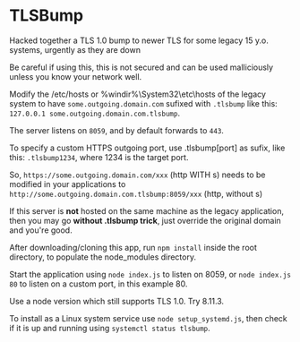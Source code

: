 # TLSBump
Hacked together a TLS 1.0 bump to newer TLS for some legacy 15 y.o. systems, urgently as they are down

Be careful if using this, this is not secured and can be used malliciously unless you know your network well.

Modify the /etc/hosts or %windir%\System32\etc\hosts of the legacy system to have `some.outgoing.domain.com` sufixed with `.tlsbump` like this: `127.0.0.1 some.outgoing.domain.com.tlsbump`.

The server listens on `8059`, and by default forwards to `443`.

To specify a custom HTTPS outgoing port, use .tlsbump[port] as sufix, like this: `.tlsbump1234`, where 1234 is the target port.

So, `https://some.outgoing.domain.com/xxx` (http WITH s) needs to be modified in your applications to `http://some.outgoing.domain.com.tlsbump:8059/xxx` (http, without s)

If this server is **not** hosted on the same machine as the legacy application, then you may go **without .tlsbump trick**, just override the original domain and you're good.

After downloading/cloning this app, run `npm install` inside the root directory, to populate the node_modules directory.

Start the application using `node index.js` to listen on 8059, or `node index.js 80` to listen on a custom port, in this example 80.

Use a node version which still supports TLS 1.0. Try 8.11.3.

To install as a Linux system service use `node setup_systemd.js`, then check if it is up and running using `systemctl status tlsbump`.